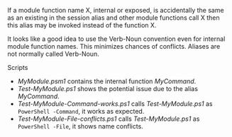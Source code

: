 
If a module function name X, internal or exposed, is accidentally the same as
an existing in the session alias and other module functions call X then this
alias may be invoked instead of the function X.

It looks like a good idea to use the Verb-Noun convention even for internal
module function names. This minimizes chances of conflicts. Aliases are not
normally called Verb-Noun.

Scripts

- *MyModule.psm1* contains the internal function *MyCommand*.
- *Test-MyModule.ps1* shows the potential issue due to the alias *MyCommand*.
- *Test-MyModule-Command-works.ps1* calls *Test-MyModule.ps1* as `PowerShell -Command`, it works as expected.
- *Test-MyModule-File-conflicts.ps1* calls *Test-MyModule.ps1* as `PowerShell -File`, it shows name conflicts.
